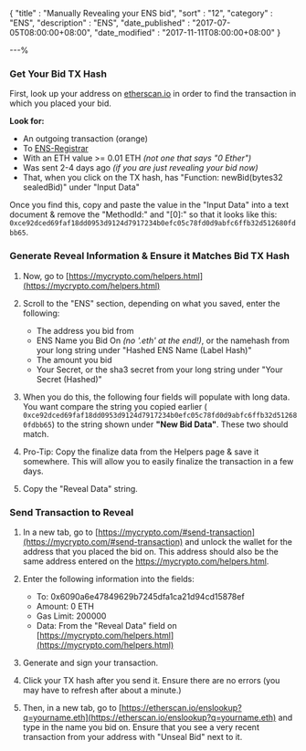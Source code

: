 {
"title"       : "Manually Revealing your ENS bid",
"sort"        : "12",
"category"    : "ENS",
"description" : "ENS",
"date_published" : "2017-07-05T08:00:00+08:00",
"date_modified"  : "2017-11-11T08:00:00+08:00"
}

---%


### Get Your Bid TX Hash

First, look up your address on [etherscan.io](https://etherscan.io) in order to find the transaction in which you placed your bid. 

**Look for:**

*   An outgoing transaction (orange)
*   To [ENS-Registrar](https://etherscan.io/address/0x6090a6e47849629b7245dfa1ca21d94cd15878ef)
*   With an ETH value >= 0.01 ETH _(not one that says "0 Ether")_
*   Was sent 2-4 days ago _(if you are just revealing your bid now)_
*   That, when you click on the TX hash, has "Function: newBid(bytes32 sealedBid)" under "Input Data"

Once you find this, copy and paste the value in the "Input Data" into a text document & remove the "MethodId:" and "[0]:" so that it looks like this: `0xce92dced69faf18dd0953d9124d7917234b0efc05c78fd0d9abfc6ffb32d512680fdbb65`.


### Generate Reveal Information & Ensure it Matches Bid TX Hash

1. Now, go to [https://mycrypto.com/helpers.html](https://mycrypto.com/helpers.html)

2. Scroll to the "ENS" section, depending on what you saved, enter the following:

    *   The address you bid from
    *   ENS Name you Bid On _(no '.eth' at the end!)_, or the namehash from your long string under "Hashed ENS Name (Label Hash)"
    *   The amount you bid
    *   Your Secret, or the sha3 secret from your long string under "Your Secret (Hashed)"

3. When you do this, the following four fields will populate with long data. You want compare the string you copied earlier ( `0xce92dced69faf18dd0953d9124d7917234b0efc05c78fd0d9abfc6ffb32d512680fdbb65`) to the string shown under **"New Bid Data"**. These two should match.

4. Pro-Tip: Copy the finalize data from the Helpers page & save it somewhere. This will allow you to easily finalize the transaction in a few days.

5. Copy the "Reveal Data" string.

### Send Transaction to Reveal

1. In a new tab, go to [https://mycrypto.com/#send-transaction](https://mycrypto.com/#send-transaction) and unlock the wallet for the address that you placed the bid on. This address should also be the same address entered on the https://mycrypto.com/helpers.html.

2. Enter the following information into the fields:

    *   To: 0x6090a6e47849629b7245dfa1ca21d94cd15878ef
    *   Amount: 0 ETH
    *   Gas Limit: 200000
    *   Data: From the "Reveal Data" field on [https://mycrypto.com/helpers.html](https://mycrypto.com/helpers.html)

3. Generate and sign your transaction.

4. Click your TX hash after you send it. Ensure there are no errors (you may have to refresh after about a minute.)

5. Then, in a new tab, go to [https://etherscan.io/enslookup?q=yourname.eth](https://etherscan.io/enslookup?q=yourname.eth) and type in the name you bid on. Ensure that you see a very recent transaction from your address with "Unseal Bid" next to it.

